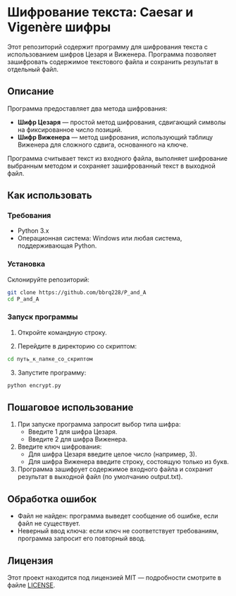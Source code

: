 # Шифрование текста: Caesar и Vigenère шифры

Этот репозиторий содержит программу для шифрования текста с использованием шифров Цезаря и Виженера. Программа позволяет зашифровать содержимое текстового файла и сохранить результат в отдельный файл.

## Описание

Программа предоставляет два метода шифрования:
- **Шифр Цезаря** — простой метод шифрования, сдвигающий символы на фиксированное число позиций.
- **Шифр Виженера** — метод шифрования, использующий таблицу Виженера для сложного сдвига, основанного на ключе.

Программа считывает текст из входного файла, выполняет шифрование выбранным методом и сохраняет зашифрованный текст в выходной файл.

## Как использовать

### Требования

- Python 3.x
- Операционная система: Windows или любая система, поддерживающая Python.

### Установка

Склонируйте репозиторий:
```bash
git clone https://github.com/bbrq228/P_and_A
cd P_and_A
```

### Запуск программы
1. Откройте командную строку.

2. Перейдите в директорию со скриптом:

```bash
cd путь_к_папке_со_скриптом
```
3. Запустите программу:
```bash
python encrypt.py
```
## Пошаговое использование

1. При запуске программа запросит выбор типа шифра:
   + Введите 1 для шифра Цезаря.
   + Введите 2 для шифра Виженера.
2. Введите ключ шифрования:
    + Для шифра Цезаря введите целое число (например, 3).
    + Для шифра Виженера введите строку, состоящую только из букв.
3. Программа зашифрует содержимое входного файла и сохранит результат в выходной файл (по умолчанию output.txt).

## Обработка ошибок
+ Файл не найден: программа выведет сообщение об ошибке, если файл не существует.
+ Неверный ввод ключа: если ключ не соответствует требованиям, программа запросит его повторный ввод.
## Лицензия
Этот проект находится под лицензией MIT — подробности смотрите в файле [LICENSE](LICENSE.txt).
